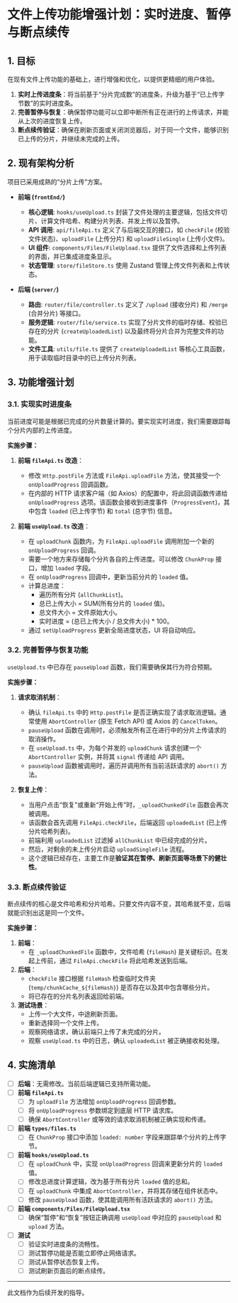 # 文件上传功能增强计划：实时进度、暂停与断点续传

## 1. 目标

在现有文件上传功能的基础上，进行增强和优化，以提供更精细的用户体验。
1.  **实时上传进度条**：将当前基于“分片完成数”的进度条，升级为基于“已上传字节数”的实时进度条。
2.  **完善暂停与恢复**：确保暂停功能可以立即中断所有正在进行的上传请求，并能从上次的进度恢复上传。
3.  **断点续传验证**：确保在刷新页面或关闭浏览器后，对于同一个文件，能够识别已上传的分片，并继续未完成的上传。

## 2. 现有架构分析

项目已采用成熟的“分片上传”方案。

-   **前端 (`frontEnd/`)**
    -   **核心逻辑**: `hooks/useUpload.ts` 封装了文件处理的主要逻辑，包括文件切片、计算文件哈希、构建分片列表、并发上传以及暂停。
    -   **API 调用**: `api/fileApi.ts` 定义了与后端交互的接口，如 `checkFile` (校验文件状态)、`uploadFile` (上传分片) 和 `uploadFileSingle` (上传小文件)。
    -   **UI 组件**: `components/Files/FileUpload.tsx` 提供了文件选择和上传列表的界面，并已集成进度条显示。
    -   **状态管理**: `store/fileStore.ts` 使用 Zustand 管理上传文件列表和上传状态。

-   **后端 (`server/`)**
    -   **路由**: `router/file/controller.ts` 定义了 `/upload` (接收分片) 和 `/merge` (合并分片) 等接口。
    -   **服务逻辑**: `router/file/service.ts` 实现了分片文件的临时存储、校验已存在的分片 (`createUploadedList`) 以及最终将分片合并为完整文件的功能。
    -   **文件工具**: `utils/file.ts` 提供了 `createUploadedList` 等核心工具函数，用于读取临时目录中的已上传分片列表。

## 3. 功能增强计划

### 3.1. 实现实时进度条

当前进度可能是根据已完成的分片数量计算的。要实现实时进度，我们需要跟踪每个分片内部的上传进度。

**实施步骤：**

1.  **前端 `fileApi.ts` 改造**：
    -   修改 `Http.postFile` 方法或 `FileApi.uploadFile` 方法，使其接受一个 `onUploadProgress` 回调函数。
    -   在内部的 HTTP 请求客户端（如 Axios）的配置中，将此回调函数传递给 `onUploadProgress` 选项。该函数会接收到进度事件（`ProgressEvent`)，其中包含 `loaded` (已上传字节) 和 `total` (总字节) 信息。

2.  **前端 `useUpload.ts` 改造**：
    -   在 `uploadChunk` 函数内，为 `FileApi.uploadFile` 调用附加一个新的 `onUploadProgress` 回调。
    -   需要一个地方来存储每个分片各自的上传进度。可以修改 `ChunkProp` 接口，增加 `loaded` 字段。
    -   在 `onUploadProgress` 回调中，更新当前分片的 `loaded` 值。
    -   计算总进度：
        -   遍历所有分片 (`allChunkList`)。
        -   总已上传大小 = SUM(所有分片的 `loaded` 值)。
        -   总文件大小 = 文件原始大小。
        -   实时进度 = (总已上传大小 / 总文件大小) * 100。
    -   通过 `setUploadProgress` 更新全局进度状态，UI 将自动响应。

### 3.2. 完善暂停与恢复功能

`useUpload.ts` 中已存在 `pauseUpload` 函数，我们需要确保其行为符合预期。

**实施步骤：**

1.  **请求取消机制**：
    -   确认 `fileApi.ts` 中的 `Http.postFile` 是否正确实现了请求取消逻辑。通常使用 `AbortController` (原生 Fetch API) 或 Axios 的 `CancelToken`。
    -   `pauseUpload` 函数在调用时，必须触发所有正在进行中的分片上传请求的取消操作。
    -   在 `useUpload.ts` 中，为每个并发的 `uploadChunk` 请求创建一个 `AbortController` 实例，并将其 `signal` 传递给 API 调用。
    -   `pauseUpload` 函数被调用时，遍历并调用所有当前活跃请求的 `abort()` 方法。

2.  **恢复上传**：
    -   当用户点击“恢复”或重新“开始上传”时，`_uploadChunkedFile` 函数会再次被调用。
    -   该函数会首先调用 `FileApi.checkFile`，后端返回 `uploadedList` (已上传分片哈希列表)。
    -   前端利用 `uploadedList` 过滤掉 `allChunkList` 中已经完成的分片。
    -   然后，对剩余的未上传分片启动 `uploadSingleFile` 流程。
    -   这个逻辑已经存在，主要工作是**验证其在暂停、刷新页面等场景下的健壮性**。

### 3.3. 断点续传验证

断点续传的核心是文件哈希和分片哈希。只要文件内容不变，其哈希就不变，后端就能识别出这是同一个文件。

**实施步骤：**

1.  **前端**：
    -   在 `_uploadChunkedFile` 函数中，文件哈希 (`fileHash`) 是关键标识。在发起上传前，通过 `FileApi.checkFile` 将此哈希发送到后端。
2.  **后端**：
    -   `checkFile` 接口根据 `fileHash` 检查临时文件夹 (`temp/chunkCache_${fileHash}`) 是否存在以及其中包含哪些分片。
    -   将已存在的分片名列表返回给前端。
3.  **测试场景**：
    -   上传一个大文件，中途刷新页面。
    -   重新选择同一个文件上传。
    -   观察网络请求，确认前端只上传了未完成的分片。
    -   观察 `useUpload.ts` 中的日志，确认 `uploadedList` 被正确接收和处理。

## 4. 实施清单

-   [ ] **后端**：无需修改。当前后端逻辑已支持所需功能。
-   [ ] **前端 `fileApi.ts`**
    -   [ ] 为 `uploadFile` 方法增加 `onUploadProgress` 回调参数。
    -   [ ] 将 `onUploadProgress` 参数绑定到底层 HTTP 请求库。
    -   [ ] 确保 `AbortController` 或等效的请求取消机制被正确实现和传递。
-   [ ] **前端 `types/files.ts`**
    -   [ ] 在 `ChunkProp` 接口中添加 `loaded: number` 字段来跟踪单个分片的上传字节。
-   [ ] **前端 `hooks/useUpload.ts`**
    -   [ ] 在 `uploadChunk` 中，实现 `onUploadProgress` 回调来更新分片的 `loaded` 值。
    -   [ ] 修改总进度计算逻辑，改为基于所有分片 `loaded` 值的总和。
    -   [ ] 在 `uploadChunk` 中集成 `AbortController`，并将其存储在组件状态中。
    -   [ ] 修改 `pauseUpload` 函数，使其能调用所有活跃请求的 `abort()` 方法。
-   [ ] **前端 `components/Files/FileUpload.tsx`**
    -   [ ] 确保“暂停”和“恢复”按钮正确调用 `useUpload` 中对应的 `pauseUpload` 和 `upload` 方法。
-   [ ] **测试**
    -   [ ] 验证实时进度条的流畅性。
    -   [ ] 测试暂停功能是否能立即停止网络请求。
    -   [ ] 测试从暂停状态恢复上传。
    -   [ ] 测试刷新页面后的断点续传。

---
此文档作为后续开发的指导。
